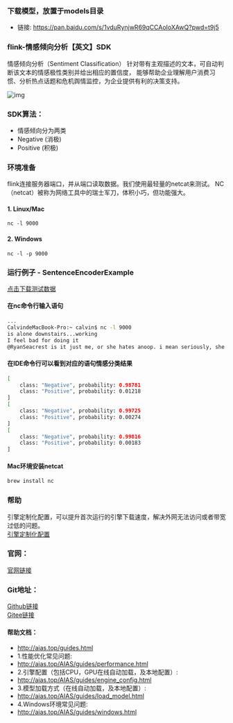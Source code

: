 
### 下载模型，放置于models目录
- 链接: https://pan.baidu.com/s/1vduRynjwR69qCCAoIoXAwQ?pwd=t9j5

### flink-情感倾向分析【英文】SDK
情感倾向分析（Sentiment Classification）
针对带有主观描述的文本，可自动判断该文本的情感极性类别并给出相应的置信度，
能够帮助企业理解用户消费习惯、分析热点话题和危机舆情监控，为企业提供有利的决策支持。
 
![img](https://aias-home.oss-cn-beijing.aliyuncs.com/AIAS/nlp_sdks/sentiment_analysis.jpeg)


### SDK算法：
-  情感倾向分为两类
-  Negative (消极)
-  Positive (积极)

### 环境准备
flink连接服务器端口，并从端口读取数据。我们使用最轻量的netcat来测试。
NC（netcat）被称为网络工具中的瑞士军刀，体积小巧，但功能强大。
#### 1. Linux/Mac
```
nc -l 9000
```
#### 2. Windows
```
nc -l -p 9000
```

### 运行例子 - SentenceEncoderExample
[点击下载测试数据](https://aias-home.oss-cn-beijing.aliyuncs.com/AIAS/bigdata_sdks/data.txt)
#### 在nc命令行输入语句
```bash
...
CalvindeMacBook-Pro:~ calvin$ nc -l 9000
is alone downstairs...working
I feel bad for doing it
@RyanSeacrest is it just me, or she hates anoop. i mean seriously, she's kinda mean to him.
```
#### 在IDE命令行可以看到对应的语句情感分类结果
```bash
[
	class: "Negative", probability: 0.98781
	class: "Positive", probability: 0.01218
]
[
	class: "Negative", probability: 0.99725
	class: "Positive", probability: 0.00274
]
[
	class: "Negative", probability: 0.99816
	class: "Positive", probability: 0.00183
]
```

#### Mac环境安装netcat 
```bash
brew install nc
```

### 帮助 
引擎定制化配置，可以提升首次运行的引擎下载速度，解决外网无法访问或者带宽过低的问题。         
[引擎定制化配置](http://aias.top/engine_cpu.html)

### 官网：
[官网链接](http://www.aias.top/)

### Git地址：   
[Github链接](https://github.com/mymagicpower/AIAS)    
[Gitee链接](https://gitee.com/mymagicpower/AIAS)   


#### 帮助文档：
- http://aias.top/guides.html
- 1.性能优化常见问题:
- http://aias.top/AIAS/guides/performance.html
- 2.引擎配置（包括CPU，GPU在线自动加载，及本地配置）:
- http://aias.top/AIAS/guides/engine_config.html
- 3.模型加载方式（在线自动加载，及本地配置）:
- http://aias.top/AIAS/guides/load_model.html
- 4.Windows环境常见问题:
- http://aias.top/AIAS/guides/windows.html